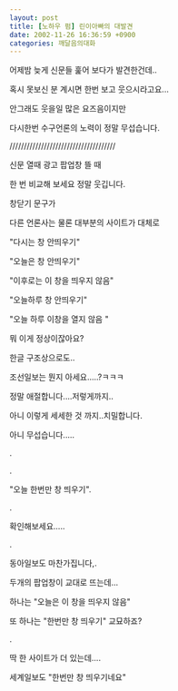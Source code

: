```yaml
---
layout: post
title: [노하우 펌] 린이아빠의 대발견
date: 2002-11-26 16:36:59 +0900
categories: 깨달음의대화
---
```

어제밤 늦게 신문들 훑어 보다가 발견한건데..
  
혹시 못보신 분 계시면 한번 보고 웃으시라고요...
  
안그래도 웃을일 많은 요즈음이지만
  
다시한번 수구언론의 노력이 정말 무섭습니다.
  

  
/////////////////////////////////////
  

  
신문 열때 광고 팝업창 뜰 때
  
한 번 비교해 보세요 정말 웃깁니다.
  

  
창닫기 문구가
  
다른 언론사는 물론 대부분의 사이트가 대체로
  

  
"다시는 창 안띄우기"
  
"오늘은 창 안띄우기"
  
"이후로는 이 창을 띄우지 않음"
  
"오늘하루 창 안띄우기"
  
"오늘 하루 이창을 열지 않음 "
  

  
뭐 이게 정상이잖아요?
  
한글 구조상으로도..
  
조선일보는 뭔지 아세요.....?ㅋㅋㅋ
  
정말 애절합니다....저렇게까지..
  
아니 이렇게 세세한 것 까지..치밀합니다.
  
아니 무섭습니다.....
  
.
  
.
  
"오늘 한번만 창 띄우기".
  
.
  
확인해보세요.....
  
.
  
동아일보도 마찬가집니다,.
  
두개의 팝업창이 교대로 뜨는데...
  
하나는 "오늘은 이 창을 띄우지 않음"
  
또 하나는 "한번만 창 띄우기" 교묘하죠?
  
.
  
딱 한 사이트가 더 있는데....
  
세계일보도 "한번만 창 띄우기네요"